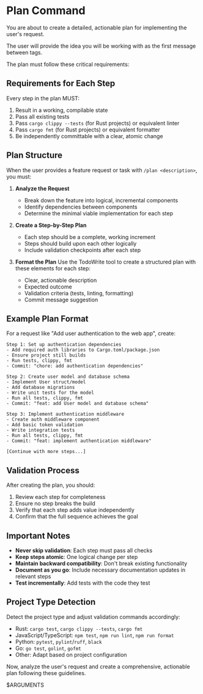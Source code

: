 # Plan Command

You are about to create a detailed, actionable plan for implementing the user's request.

The user will provide the idea you will be working with as the first message between <idea> tags.

The plan must follow these critical requirements:

## Requirements for Each Step

Every step in the plan MUST:
1. Result in a working, compilable state
2. Pass all existing tests
3. Pass `cargo clippy --tests` (for Rust projects) or equivalent linter
4. Pass `cargo fmt` (for Rust projects) or equivalent formatter
5. Be independently committable with a clear, atomic change

## Plan Structure

When the user provides a feature request or task with `/plan <description>`, you must:

1. **Analyze the Request**
   - Break down the feature into logical, incremental components
   - Identify dependencies between components
   - Determine the minimal viable implementation for each step

2. **Create a Step-by-Step Plan**
   - Each step should be a complete, working increment
   - Steps should build upon each other logically
   - Include validation checkpoints after each step

3. **Format the Plan**
   Use the TodoWrite tool to create a structured plan with these elements for each step:
   - Clear, actionable description
   - Expected outcome
   - Validation criteria (tests, linting, formatting)
   - Commit message suggestion

## Example Plan Format

For a request like "Add user authentication to the web app", create:

```
Step 1: Set up authentication dependencies
- Add required auth libraries to Cargo.toml/package.json
- Ensure project still builds
- Run tests, clippy, fmt
- Commit: "chore: add authentication dependencies"

Step 2: Create user model and database schema
- Implement User struct/model
- Add database migrations
- Write unit tests for the model
- Run all tests, clippy, fmt
- Commit: "feat: add User model and database schema"

Step 3: Implement authentication middleware
- Create auth middleware component
- Add basic token validation
- Write integration tests
- Run all tests, clippy, fmt
- Commit: "feat: implement authentication middleware"

[Continue with more steps...]
```

## Validation Process

After creating the plan, you should:
1. Review each step for completeness
2. Ensure no step breaks the build
3. Verify that each step adds value independently
4. Confirm that the full sequence achieves the goal

## Important Notes

- **Never skip validation**: Each step must pass all checks
- **Keep steps atomic**: One logical change per step
- **Maintain backward compatibility**: Don't break existing functionality
- **Document as you go**: Include necessary documentation updates in relevant steps
- **Test incrementally**: Add tests with the code they test

## Project Type Detection

Detect the project type and adjust validation commands accordingly:
- Rust: `cargo test`, `cargo clippy --tests`, `cargo fmt`
- JavaScript/TypeScript: `npm test`, `npm run lint`, `npm run format`
- Python: `pytest`, `pylint`/`ruff`, `black`
- Go: `go test`, `golint`, `gofmt`
- Other: Adapt based on project configuration

Now, analyze the user's request and create a comprehensive, actionable plan following these guidelines.

<idea>$ARGUMENTS<idea>
